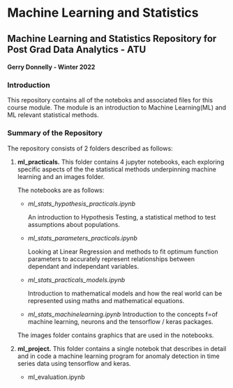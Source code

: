 # Machine Learning and Statistics
## Machine Learning and Statistics Repository for Post Grad Data Analytics - ATU
#### Gerry Donnelly - Winter 2022

### Introduction
This repository contains all of the noteboks and associated files for this course module. The module is an introduction to Machine Learning(ML) and ML relevant statistical methods. 

### Summary of the Repository
The repository consists of 2 folders described as follows:
1. **ml_practicals.**
   This folder contains 4 jupyter notebooks, each exploring specific aspects of the the statistical methods underpinning machine learning and an images folder. 
   
   The notebooks are as follows:
   - *ml_stats_hypothesis_practicals.ipynb*
     
        An introduction to Hypothesis Testing, a statistical method to test assumptions about populations.

   - *ml_stats_parameters_practicals.ipynb*

        Looking at Linear Regression and methods to fit optimum function parameters to accurately represent relationships between dependant and independant variables.

   - *ml_stats_practicals_models.ipynb*

        Introduction to mathematical models and how the real world can be represented using maths and mathematical equations. 

   - *ml_stats_machinelearning.ipynb*
        Introduction to the concepts f=of machine learning, neurons and the tensorflow / keras packages.
   
   The images folder contains graphics that are used in the notebooks. 

2. **ml_project.**
    This folder contains a single notebok that describes in detail and in code a machine learning program for anomaly detection in time series data using tensorflow and keras.
    
    - ml_evaluation.ipynb
  
  


